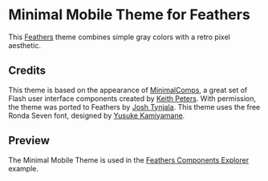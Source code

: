# Minimal Mobile Theme for Feathers

This [Feathers](http://feathersui.com/) theme combines simple gray colors with a retro pixel aesthetic.

## Credits

This theme is based on the appearance of [MinimalComps](http://minimalcomps.com/), a great set of Flash user interface components created by [Keith Peters](http://bit-101.com/). With permission, the theme was ported to Feathers by [Josh Tynjala](http://twitter.com/joshtynjala). This theme uses the free Ronda Seven font, designed by [Yusuke Kamiyamane](http://p.yusukekamiyamane.com/).

## Preview

The Minimal Mobile Theme is used in the [Feathers Components Explorer](http://feathersui.com/examples/components-explorer/) example.